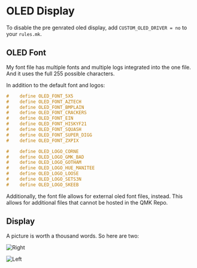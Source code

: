 # OLED Display

To disable the pre genrated oled display, add `CUSTOM_OLED_DRIVER = no` to your `rules.mk`.

<!-- to do: add all the stuff -->

## OLED Font

My font file has multiple fonts and multiple logs integrated into the one file. And it uses the full 255 possible characters.

In addition to the default font and logos:

```c
#    define OLED_FONT_5X5
#    define OLED_FONT_AZTECH
#    define OLED_FONT_BMPLAIN
#    define OLED_FONT_CRACKERS
#    define OLED_FONT_EIN
#    define OLED_FONT_HISKYF21
#    define OLED_FONT_SQUASH
#    define OLED_FONT_SUPER_DIGG
#    define OLED_FONT_ZXPIX
```

```c
#    define OLED_LOGO_CORNE
#    define OLED_LOGO_GMK_BAD
#    define OLED_LOGO_GOTHAM
#    define OLED_LOGO_HUE_MANITEE
#    define OLED_LOGO_LOOSE
#    define OLED_LOGO_SETS3N
#    define OLED_LOGO_SKEEB
```

Additionally, the font file allows for external oled font files, instead. This allows for additional files that cannot be hosted in the QMK Repo.

## Display

A picture is worth a thousand words. So here are two:

![Right](https://i.imgur.com/4XFOVKBl.jpg)

![Left](https://i.imgur.com/W5RX4pAl.jpg)
